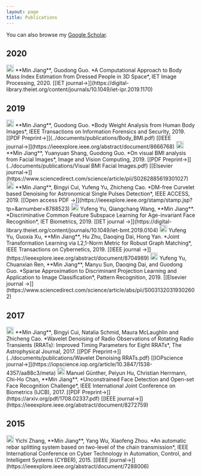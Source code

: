 ```yaml
---
layout: page
title: Publications
---
```


You can also browse my  <a href="https://scholar.google.com/citations?user=jFLqewoAAAAJ&hl=en">Google Scholar</a>.
<br />

## 2020 
<img src="../img/journal-article.png" height="20px">
**Min Jiang**, Guodong Guo. *A Computational Approach to Body Mass Index Estimation from Dressed People in 3D Space*, IET Image Processing, 2020. [[IET journal&#8594;]](https://digital-library.theiet.org/content/journals/10.1049/iet-ipr.2019.1170)

## 2019 
<img src="../img/journal-article.png" height="20px">
**Min Jiang**, Guodong Guo. *Body Weight Analysis from Human Body Images*, IEEE Transactions on Information Forensics and Security, 2019. [[PDF Preprint&#8594;]](../documents/publications/Body_BMI.pdf) [[IEEE journal&#8594;]](https://ieeexplore.ieee.org/abstract/document/8666768)

<img src="../img/journal-article.png" height="20px">
**Min Jiang**, Yuanyuan Shang, Guodong Guo. *On visual BMI analysis from Facial Images*, Image and Vision Computing, 2019. [[PDF Preprint&#8594;]](../documents/publications/Visual BMI Facial Images.pdf) [[Elsevier journal&#8594;]](https://www.sciencedirect.com/science/article/pii/S0262885619301027)

<img src="../img/journal-article.png" height="20px">
**Min Jiang**, Bingyi Cui, Yufeng Yu, Zhicheng Cao. *DM-free Curvelet based Denoising for Astronomical Single Pulses Detection*, IEEE ACCESS, 2019. [[Open access PDF &#8594;]](https://ieeexplore.ieee.org/stamp/stamp.jsp?tp=&arnumber=8788523)

<img src="../img/journal-article.png" height="20px">
Yufeng Yu, Qiangchang Wang, **Min Jiang**. *Discriminative Common Feature Subspace Learning for Age-invariant Face Recognition*, IET Biometrics, 2019. [[IET journal &#8594;]](https://digital-library.theiet.org/content/journals/10.1049/iet-bmt.2019.0104)

<img src="../img/journal-article.png" height="20px">
Yufeng Yu, Guoxia Xu, **Min Jiang**, Hu Zhu, Daoqing Dai, Hong Yan. *Joint Transformation Learning via L2,1-Norm Metric for Robust Graph Matching*, IEEE Transactions on Cybernetics, 2019. [[IEEE journal &#8594;]](https://ieeexplore.ieee.org/abstract/document/8704989)

<img src="../img/journal-article.png" height="20px">
Yufeng Yu, Chuanxian Ren, **Min Jiang**, Manyu Sun, Daoqing Dai, and Guodong Guo. *Sparse Approximation to Discriminant Projection Learning and Application to Image Classification*, Pattern Recognition, 2019. [[Elsevier journal &#8594;]](https://www.sciencedirect.com/science/article/abs/pii/S0031320319302602)

## 2017
<img src="../img/journal-article.png" height="20px">
**Min Jiang**, Bingyi Cui, Natalia Schmid, Maura McLaughlin and Zhicheng Cao. *Wavelet Denoising of Radio Observations of Rotating Radio Transients (RRATs): Improved Timing Parameters for Eight RRATs*, The Astrophysical Journal, 2017. [[PDF Preprint&#8594;]](../documents/publications/Wavelet Denoising RRATs.pdf) [[IOPscience journal&#8594;]](https://iopscience.iop.org/article/10.3847/1538-4357/aa88c3/meta)

<img src="../img/conference-paper.png" height="20px">
Manuel Günther, Peiyun Hu, Christian Herrmann, Chi-Ho Chan, **Min Jiang**. *Unconstrained Face Detection and Open-set Face Recognition Challenge*, IEEE International Joint Conference on Biometrics (IJCB), 2017. [[PDF Preprint&#8594;]](https://arxiv.org/pdf/1708.02337.pdf) [[IEEE journal&#8594;]](https://ieeexplore.ieee.org/abstract/document/8272759)

## 2015
<img src="../img/conference-paper.png" height="20px">
Yichi Zhang, **Min Jiang**, Yang Wu, Xiaofeng Zhou. *An automatic rebar splitting system based on two-level of the chain transmission*, IEEE International Conference on Cyber Technology in Automation, Control, and Intelligent Systems (CYBER), 2015. [[IEEE journal&#8594;]](https://ieeexplore.ieee.org/abstract/document/7288006)

